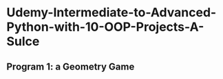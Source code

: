 # Udemy-Intermediate-to-Advanced-Python-with-10-OOP-Projects-A-Sulce

## Program 1: a Geometry Game
